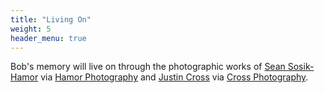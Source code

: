 ```yaml
---
title: "Living On"
weight: 5
header_menu: true
---
```


Bob's memory will live on through the photographic works of [Sean Sosik-Hamor](https://hamor.com/about-hamor) via [Hamor Photography](https://hamor.com/) and [Justin Cross](https://www.crossphoto.com/pages/about-me/about-cross-photography-2/) via [Cross Photography](https://www.crossphoto.com/).
